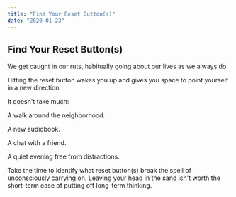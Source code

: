 ```yaml
---
title: "Find Your Reset Button(s)"
date: "2020-01-23"
---
```


## Find Your Reset Button(s)

We get caught in our ruts, habitually going
about our lives as we always do.

Hitting the reset button wakes you up and gives you
space to point yourself in a new direction.

It doesn't take much:

A walk around the neighborhood.

A new audiobook.

A chat with a friend.

A quiet evening free from distractions.

Take the time to identify what reset button(s)
break the spell of unconsciously carrying on.
Leaving your head in the sand isn't worth the
short-term ease of putting off long-term thinking.
